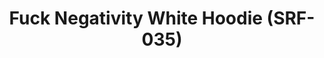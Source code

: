 ---
ee_id_thing: '4367'
site: '1'
type: '2'
inv_num: 2016-078
add_credit:
url: 2016-078-fuck-negativity-white-hoodie-srf-035
title: Fuck Negativity White Hoodie (SRF-035)
year: '2016'
display_year: '2016'
medium: Hoodie
dims:
pitch:
ps:
live_url:
youtube:
https://github.com/coryarcangel/alu:
imgs: Arcangel-Surfware-fuck-negativity-white-hoodie-2016-078-front-full-database.jpg,Arcangel-Surfware-fuck-negativity-white-hoodie-2016-078-back-full-database.jpg
subheading:
download:
commission:
related: "[4277] [2014-088-going-negative-lakes] 2014-088 Going Negative / Lakes"
layout: things-i-made
---